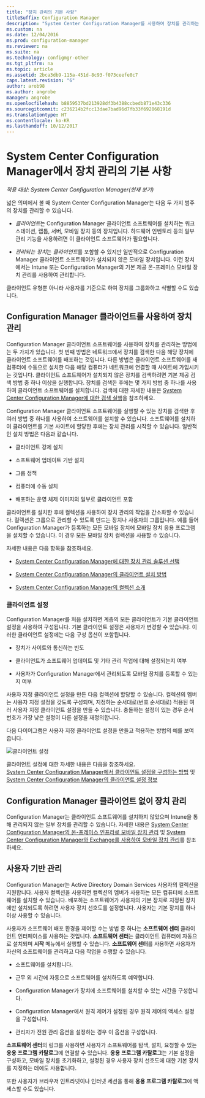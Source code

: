 ```yaml
---
title: "장치 관리의 기본 사항"
titleSuffix: Configuration Manager
description: "System Center Configuration Manager를 사용하여 장치를 관리하는 방법을 알아봅니다."
ms.custom: na
ms.date: 12/04/2016
ms.prod: configuration-manager
ms.reviewer: na
ms.suite: na
ms.technology: configmgr-other
ms.tgt_pltfrm: na
ms.topic: article
ms.assetid: 2bca3db9-115a-451d-8c93-f073ceefe0c7
caps.latest.revision: "6"
author: arob98
ms.author: angrobe
manager: angrobe
ms.openlocfilehash: b8859537bd213928df3b4388ccbedb871e43c336
ms.sourcegitcommit: c236214b2fcc13dae7bad96d7fb33f692868191d
ms.translationtype: HT
ms.contentlocale: ko-KR
ms.lasthandoff: 10/12/2017
---
```

# <a name="fundamentals-of-managing-devices-with-system-center-configuration-manager"></a>System Center Configuration Manager에서 장치 관리의 기본 사항

*적용 대상: System Center Configuration Manager(현재 분기)*

넓은 의미에서 볼 때 System Center Configuration Manager는 다음 두 가지 범주의 장치를 관리할 수 있습니다.

-   *클라이언트*는 Configuration Manager 클라이언트 소프트웨어를 설치하는 워크스테이션, 랩톱, 서버, 모바일 장치 등의 장치입니다. 하드웨어 인벤토리 등의 일부 관리 기능을 사용하려면 이 클라이언트 소프트웨어가 필요합니다.  

-   *관리되는 장치*는 *클라이언트*를 포함할 수 있지만 일반적으로 Configuration Manager 클라이언트 소프트웨어가 설치되지 않은 모바일 장치입니다. 이런 장치에서는 Intune 또는 Configuration Manager의 기본 제공 온-프레미스 모바일 장치 관리를 사용하여 관리합니다.

클라이언트 유형뿐 아니라 사용자를 기준으로 하여 장치를 그룹화하고 식별할 수도 있습니다.

## <a name="managing-devices-with-the-configuration-manager-client"></a>Configuration Manager 클라이언트를 사용하여 장치 관리

Configuration Manager 클라이언트 소프트웨어를 사용하여 장치를 관리하는 방법에는 두 가지가 있습니다. 첫 번째 방법은 네트워크에서 장치를 검색한 다음 해당 장치에 클라이언트 소프트웨어를 배포하는 것입니다. 다른 방법은 클라이언트 소프트웨어를 새 컴퓨터에 수동으로 설치한 다음 해당 컴퓨터가 네트워크에 연결할 때 사이트에 가입시키는 것입니다. 클라이언트 소프트웨어가 설치되지 않은 장치를 검색하려면 기본 제공 검색 방법 중 하나 이상을 실행합니다. 장치를 검색한 후에는 몇 가지 방법 중 하나를 사용하여 클라이언트 소프트웨어를 설치합니다. 검색에 대한 자세한 내용은 [System Center Configuration Manager에 대한 검색 실행](../../core/servers/deploy/configure/run-discovery.md)을 참조하세요.  

 Configuration Manager 클라이언트 소프트웨어를 실행할 수 있는 장치를 검색한 후 여러 방법 중 하나를 사용하여 소프트웨어를 설치할 수 있습니다. 소프트웨어를 설치하여 클라이언트를 기본 사이트에 할당한 후에는 장치 관리를 시작할 수 있습니다.  일반적인 설치 방법은 다음과 같습니다.

 - 클라이언트 강제 설치

 - 소프트웨어 업데이트 기반 설치

 - 그룹 정책

 - 컴퓨터에 수동 설치
 - 배포하는 운영 체제 이미지의 일부로 클라이언트 포함  


 클라이언트를 설치한 후에 컬렉션을 사용하여 장치 관리의 작업을 간소화할 수 있습니다. 컬렉션은 그룹으로 관리할 수 있도록 만드는 장치나 사용자의 그룹입니다. 예를 들어 Configuration Manager가 등록하는 모든 모바일 장치에 모바일 장치 응용 프로그램을 설치할 수 있습니다. 이 경우 모든 모바일 장치 컬렉션을 사용할 수 있습니다.  

 자세한 내용은 다음 항목을 참조하세요.  

-   [System Center Configuration Manager에 대한 장치 관리 솔루션 선택](../../core/plan-design/choose-a-device-management-solution.md)  

-   [System Center Configuration Manager의 클라이언트 설치 방법](../../core/clients/deploy/plan/client-installation-methods.md)  

-   [System Center Configuration Manager의 컬렉션 소개](../../core/clients/manage/collections/introduction-to-collections.md)  

### <a name="client-settings"></a>클라이언트 설정  
 Configuration Manager를 처음 설치하면 계층의 모든 클라이언트가 기본 클라이언트 설정을 사용하여 구성됩니다. 기본 클라이언트 설정은 사용자가 변경할 수 있습니다. 이러한 클라이언트 설정에는 다음 구성 옵션이 포함됩니다.

 -  장치가 사이트와 통신하는 빈도

 -  클라이언트가 소프트웨어 업데이트 및 기타 관리 작업에 대해 설정되는지 여부

 -  사용자가 Configuration Manager에서 관리되도록 모바일 장치를 등록할 수 있는지 여부  

사용자 지정 클라이언트 설정을 만든 다음 컬렉션에 할당할 수 있습니다.  컬렉션의 멤버는 사용자 지정 설정을 갖도록 구성되며, 지정하는 순서대로(번호 순서대로) 적용된 여러 사용자 지정 클라이언트 설정을 만들 수 있습니다.  충돌하는 설정이 있는 경우 순서 번호가 가장 낮은 설정이 다른 설정을 재정의합니다.  

다음 다이어그램은 사용자 지정 클라이언트 설정을 만들고 적용하는 방법의 예를 보여 줍니다.  

 ![클라이언트 설정](media/ClientSettings.gif)  

 클라이언트 설정에 대한 자세한 내용은 다음을 참조하세요.  
                [System Center Configuration Manager에서 클라이언트 설정을 구성하는 방법](../../core/clients/deploy/configure-client-settings.md) 및 [System Center Configuration Manager의 클라이언트 설정 정보](../../core/clients/deploy/about-client-settings.md)

## <a name="managing-devices-without-the-configuration-manager-client"></a>Configuration Manager 클라이언트 없이 장치 관리  
 Configuration Manager는 클라이언트 소프트웨어를 설치하지 않았으며 Intune을 통해 관리되지 않는 일부 장치를 관리할 수 있습니다. 자세한 내용은 [System Center Configuration Manager의 온-프레미스 인프라로 모바일 장치 관리](../../mdm/understand/manage-mobile-devices-with-on-premises-infrastructure.md) 및 [System Center Configuration Manager와 Exchange를 사용하여 모바일 장치 관리](../../mdm/deploy-use/manage-mobile-devices-with-exchange-activesync.md)를 참조하세요.  

## <a name="user-based-management"></a>사용자 기반 관리  
 Configuration Manager는 Active Directory Domain Services 사용자의 컬렉션을 지원합니다. 사용자 컬렉션을 사용하면 컬렉션의 멤버가 사용하는 모든 컴퓨터에 소프트웨어를 설치할 수 있습니다. 배포하는 소프트웨어가 사용자의 기본 장치로 지정된 장치에만 설치되도록 하려면 사용자 장치 선호도를 설정합니다. 사용자는 기본 장치를 하나 이상 사용할 수 있습니다.  

 사용자가 소프트웨어 배포 환경을 제어할 수는 방법 중 하나는 **소프트웨어 센터** 클라이언트 인터페이스를 사용하는 것입니다. **소프트웨어 센터**는 클라이언트 컴퓨터에 자동으로 설치되며 **시작** 메뉴에서 실행할 수 있습니다. **소프트웨어 센터**를 사용하면 사용자가 자신의 소프트웨어를 관리하고 다음 작업을 수행할 수 있습니다.  

-   소프트웨어를 설치합니다.  

-   근무 외 시간에 자동으로 소프트웨어를 설치하도록 예약합니다.  

-   Configuration Manager가 장치에 소프트웨어를 설치할 수 있는 시간을 구성합니다.  

-   Configuration Manager에서 원격 제어가 설정된 경우 원격 제어의 액세스 설정을 구성합니다.  

-   관리자가 전원 관리 옵션을 설정하는 경우 이 옵션을 구성합니다.  


 **소프트웨어 센터**의 링크를 사용하면 사용자가 소프트웨어를 탐색, 설치, 요청할 수 있는 **응용 프로그램 카탈로그**에 연결할 수 있습니다. **응용 프로그램 카탈로그**는 기본 설정을 구성하고, 모바일 장치를 초기화하고, 설정된 경우 사용자 장치 선호도에 대한 기본 장치를 지정하는 데에도 사용합니다.   

 또한 사용자가 브라우저 인트라넷이나 인터넷 세션을 통해 **응용 프로그램 카탈로그**에 액세스할 수도 있습니다.  
